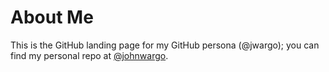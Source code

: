 # About Me

This is the GitHub landing page for my GitHub persona (@jwargo); you can find my personal repo at [@johnwargo](https://github.com/johnwargo).

